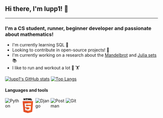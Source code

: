 <!--    Headings    -->

## Hi there, I'm **lupp1!** :wave: 
___
### **I'm a CS student, runner, beginner developer and passionate about mathematics!**

* I'm currently learning SQL :seedling:  
* Looking to contribute in open-source projects! :open_hands:
* I'm currently working on a research about the [Mandelbrot](https://en.wikipedia.org/wiki/Mandelbrot_set) and [Julia sets](https://en.wikipedia.org/wiki/Julia_set) :books:
* I like to run and workout a lot :runner: :weight_lifting:

[![lupp1's GitHub stats](https://github-readme-stats.vercel.app/api?username=lupp1)](https://github.com/anuraghazra/github-readme-stats) [![Top Langs](https://github-readme-stats.vercel.app/api/top-langs/?username=lupp1)](https://github.com/anuraghazra/github-readme-stats)

#### **Languages and tools**

<img align="left" alt="Python" width="50px" src="https://www.marinedatascience.co/img/software/logo_python.png" />

<img align="left" alt="HTML" width="50px" src="https://raw.githubusercontent.com/devicons/devicon/master/icons/html5/html5-original-wordmark.svg" />

<img align="left" alt="Django" width="50px" src="https://nextsoftware.io/files/images/logos/main/django-logo.png" />

<img align="left" alt="Postman" width="50px" src="https://img4.orsoon.com:8901/ico/202105/14080132_d1f510076a.png" />

<img align="left" alt="Git" width="50px" src="https://orion42.net/wp-content/uploads/2019/05/git-logo.png" />